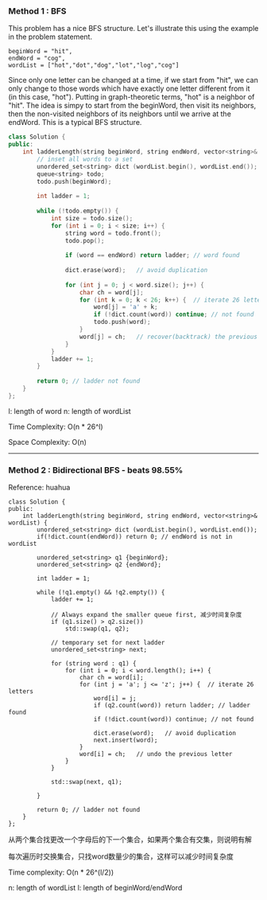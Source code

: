 ### Method 1 : BFS

This problem has a nice BFS structure. Let's illustrate this using the example in the problem statement.
```
beginWord = "hit",
endWord = "cog",
wordList = ["hot","dot","dog","lot","log","cog"]
```
Since only one letter can be changed at a time, if we start from "hit", we can only change to those words which have exactly one letter different from it (in this case, "hot"). Putting in graph-theoretic terms, "hot" is a neighbor of "hit". The idea is simpy to start from the beginWord, then visit its neighbors, then the non-visited neighbors of its neighbors until we arrive at the endWord. This is a typical BFS structure.

```cpp
class Solution {
public:
    int ladderLength(string beginWord, string endWord, vector<string>& wordList) {
        // inset all words to a set
        unordered_set<string> dict (wordList.begin(), wordList.end());
        queue<string> todo;
        todo.push(beginWord);
        
        int ladder = 1;
        
        while (!todo.empty()) {
            int size = todo.size();
            for (int i = 0; i < size; i++) {
                string word = todo.front();
                todo.pop();
                
                if (word == endWord) return ladder; // word found
                
                dict.erase(word);   // avoid duplication
                
                for (int j = 0; j < word.size(); j++) {
                    char ch = word[j];
                    for (int k = 0; k < 26; k++) {  // iterate 26 letters
                        word[j] = 'a' + k;
                        if (!dict.count(word)) continue; // not found
                        todo.push(word);
                    }
                    word[j] = ch;   // recover(backtrack) the previous letter
                }
            }
            ladder += 1;
        }
        
        return 0; // ladder not found
    }
};
```

l: length of word
n: length of wordList

Time Complexity: O(n * 26^l)

Space Complexity: O(n)

---

### Method 2 : Bidirectional BFS - beats 98.55%

Reference: huahua
```
class Solution {
public:
    int ladderLength(string beginWord, string endWord, vector<string>& wordList) {
        unordered_set<string> dict (wordList.begin(), wordList.end());
        if(!dict.count(endWord)) return 0; // endWord is not in wordList

        unordered_set<string> q1 {beginWord};
        unordered_set<string> q2 {endWord};
        
        int ladder = 1;
        
        while (!q1.empty() && !q2.empty()) {
            ladder += 1;

            // Always expand the smaller queue first, 减少时间复杂度
            if (q1.size() > q2.size())
                std::swap(q1, q2);
            
            // temporary set for next ladder
            unordered_set<string> next;

            for (string word : q1) {
                for (int i = 0; i < word.length(); i++) {
                    char ch = word[i];
                    for (int j = 'a'; j <= 'z'; j++) {  // iterate 26 letters
                        word[i] = j;
                        if (q2.count(word)) return ladder; // ladder found
                        if (!dict.count(word)) continue; // not found

                        dict.erase(word);   // avoid duplication
                        next.insert(word);
                    }
                    word[i] = ch;   // undo the previous letter
                }
            }
            
            std::swap(next, q1);
            
        }
        
        return 0; // ladder not found
    }
};
```

从两个集合找更改一个字母后的下一个集合，如果两个集合有交集，则说明有解

每次遍历时交换集合，只找word数量少的集合，这样可以减少时间复杂度

Time complexity: O(n * 26^(l/2))

n: length of wordList
l: length of beginWord/endWord